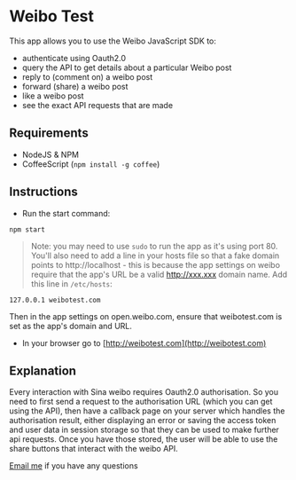 # Weibo Test

This app allows you to use the Weibo JavaScript SDK to:
- authenticate using Oauth2.0
- query the API to get details about a particular Weibo post
- reply to (comment on) a weibo post
- forward (share) a weibo post
- like a weibo post
- see the exact API requests that are made

## Requirements

* NodeJS & NPM
* CoffeeScript (`npm install -g coffee`)

## Instructions

* Run the start command:

```
npm start
```

> Note: you may need to use `sudo` to run the app as it's using port 80. You'll also need to add a line in your hosts file so that a fake domain points to http://localhost - this is because the app settings on weibo require that the app's URL be a valid http://xxx.xxx domain name. Add this line in `/etc/hosts`:
```
127.0.0.1 weibotest.com
```
Then in the app settings on open.weibo.com, ensure that weibotest.com is set as the app's domain and URL.

* In your browser go to [http://weibotest.com](http://weibotest.com)

## Explanation

Every interaction with Sina weibo requires Oauth2.0 authorisation. So you need to first send a request to the authorisation URL (which you can get using the API), then have a callback page on your server which handles the authorisation result, either displaying an error or saving the access token and user data in session storage so that they can be used to make further api requests. Once you have those stored, the user will be able to use the share buttons that interact with the weibo API.

[Email me](mailto:darryl_snow@apple.com) if you have any questions